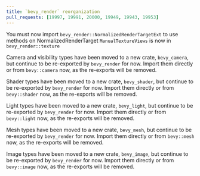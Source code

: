 ```yaml
---
title: `bevy_render` reorganization
pull_requests: [19997, 19991, 20000, 19949, 19943, 19953]
---
```


You must now import `bevy_render::NormalizedRenderTargetExt` to use methods on NormalizedRenderTarget
`ManualTextureViews` is now in `bevy_render::texture`

Camera and visibility types have been moved to a new crate, `bevy_camera`, but continue to be re-exported by `bevy_render` for now.
Import them directly or from `bevy::camera` now, as the re-exports will be removed.

Shader types have been moved to a new crate, `bevy_shader`, but continue to be re-exported by `bevy_render` for now.
Import them directly or from `bevy::shader` now, as the re-exports will be removed.

Light types have been moved to a new crate, `bevy_light`, but continue to be re-exported by `bevy_render` for now.
Import them directly or from `bevy::light` now, as the re-exports will be removed.

Mesh types have been moved to a new crate, `bevy_mesh`, but continue to be re-exported by `bevy_render` for now.
Import them directly or from `bevy::mesh` now, as the re-exports will be removed.

Image types have been moved to a new crate, `bevy_image`, but continue to be re-exported by `bevy_render` for now.
Import them directly or from `bevy::image` now, as the re-exports will be removed.
